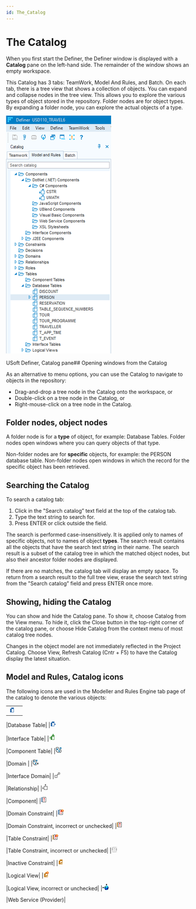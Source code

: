 ```yaml
---
id: The_Catalog
---
```


# The Catalog

When you first start the Definer, the Definer window is displayed with a **Catalog** pane on the left-hand side. The remainder of the window shows an empty workspace.

This Catalog has 3 tabs: TeamWork, Model And Rules, and Batch. On each tab, there is a tree view that shows a collection of objects. You can expand and collapse nodes in the tree view. This allows you to explore the various types of object stored in the repository. Folder nodes are for object types. By expanding a folder node, you can explore the actual objects of a type.

![](./assets/d4f6dfa1-0348-4f47-9b78-fef43c6b7906.png)

USoft Definer, Catalog pane## Opening windows from the Catalog

As an alternative to menu options, you can use the Catalog to navigate to objects in the repository:

- Drag-and-drop a tree node in the Catalog onto the workspace, or
- Double-click on a tree node in the Catalog, or
- Right-mouse-click on a tree node in the Catalog.

## Folder nodes, object nodes

A folder node is for a **type** of object, for example: Database Tables. Folder nodes open windows where you can query objects of that type.

Non-folder nodes are for **specific** objects, for example: the PERSON database table. Non-folder nodes open windows in which the record for the specific object has been retrieved.

## Searching the Catalog

To search a catalog tab:

1. Click in the "Search catalog” text field at the top of the catalog tab.
2. Type the text string to search for.
3. Press ENTER or click outside the field.

The search is performed case-insensitively. It is applied only to names of specific objects, not to names of object **types**. The search result contains all the objects that have the search text string in their name. The search result is a subset of the catalog tree in which the matched object nodes, but also their ancestor folder nodes are displayed.

If there are no matches, the catalog tab will display an empty space. To return from a search result to the full tree view, erase the search text string from the "Search catalog” field and press ENTER once more.

## Showing, hiding the Catalog

You can show and hide the Catalog pane. To show it, choose Catalog from the View menu. To hide it, click the Close button in the top-right corner of the catalog pane, or choose Hide Catalog from the context menu of most catalog tree nodes.

Changes in the object model are not immediately reflected in the Project Catalog. Choose View, Refresh Catalog (Cntr + F5) to have the Catalog display the latest situation.

## Model and Rules, Catalog icons

The following icons are used in the Modeller and Rules Engine tab page of the catalog to denote the various objects:

|        |        |
|--------|--------|
|![](./assets/4e0f716a-6365-45f6-9eec-87a231456dcf.png)

|Database Table|
|![](./assets/2101e51d-40bb-49e4-a045-1fa82988438b.png)

|Interface Table|
|![](./assets/fc49c569-e3f7-4baf-965a-be8a7d2af1da.png)

|Component Table|
|![](./assets/4b7a2168-5702-4636-96db-c61b72ca1d6e.png)

|Domain  |
|![](./assets/d7242a90-5b32-4105-9ab3-5d971ed79fcb.png)

|Interface Domain|
|![](./assets/862b6bc2-c1e1-462d-99dd-f77d63652db9.png)

|Relationship|
|![](./assets/556a2639-7c5a-424c-aab3-c3bf7554c4d1.png)

|Component|
|![](./assets/6123a492-86c4-4f0d-98f1-3abc922c6b46.png)

|Domain Constraint|
|![](./assets/9952df05-c3fe-45cb-a5b4-1855c22ed32e.png)

|Domain Constraint, incorrect or unchecked|
|![](./assets/0ebe8a0e-2d4c-4398-99df-8273a6ffa6e1.png)

|Table Constraint|
|![](./assets/5592a12c-a784-4952-b146-7a93f4f35c16.png)

|Table Constraint, incorrect or unchecked|
|![](./assets/5c81d4be-6030-4931-bd1e-aacf09aadc40.jpg)

|Inactive Constraint|
|![](./assets/93597aa0-8af7-4594-8f9f-fdc4c6035f5d.png)

|Logical View|
|![](./assets/79a17c62-52ff-42e9-a7ed-ecf88004b6ea.png)

|Logical View, incorrect or unchecked|
|![](./assets/d2bc9afc-e628-438f-bf45-a360ba03cc4b.png)

|Web Service (Provider)|



 